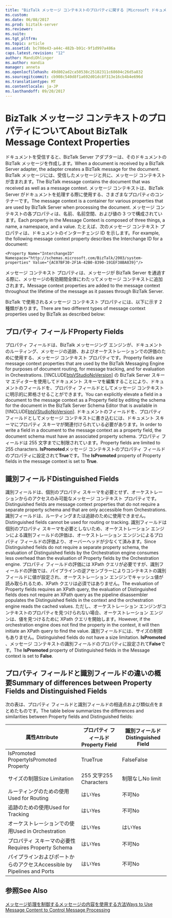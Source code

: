 ```yaml
---
title: "BizTalk メッセージ コンテキストのプロパティに関する |Microsoft ドキュメント"
ms.custom: 
ms.date: 06/08/2017
ms.prod: biztalk-server
ms.reviewer: 
ms.suite: 
ms.tgt_pltfrm: 
ms.topic: article
ms.assetid: bc700e43-a44c-482b-b91c-9f1d997a486a
caps.latest.revision: "12"
author: MandiOhlinger
ms.author: mandia
manager: anneta
ms.openlocfilehash: 49d802ad2ca50538c25182311c68604c26d5a832
ms.sourcegitcommit: cb908c540d8f1a692d01dc8f313e16cb4b4e696d
ms.translationtype: MT
ms.contentlocale: ja-JP
ms.lasthandoff: 09/20/2017
---
```

# <a name="about-biztalk-message-context-properties"></a><span data-ttu-id="aabd3-102">BizTalk メッセージ コンテキストのプロパティについて</span><span class="sxs-lookup"><span data-stu-id="aabd3-102">About BizTalk Message Context Properties</span></span>
<span data-ttu-id="aabd3-103">ドキュメントを受信すると、BizTalk Server アダプターは、そのドキュメントの BizTalk メッセージを作成します。</span><span class="sxs-lookup"><span data-stu-id="aabd3-103">When a document is received by a BizTalk Server adapter, the adapter creates a BizTalk message for the document.</span></span> <span data-ttu-id="aabd3-104">BizTalk メッセージには、受信したメッセージと共に、メッセージ コンテキストが含まれます。</span><span class="sxs-lookup"><span data-stu-id="aabd3-104">The BizTalk message contains the document that was received as well as a message context.</span></span> <span data-ttu-id="aabd3-105">メッセージ コンテキストは、BizTalk Server がドキュメントを処理する際に使用する、さまざまなプロパティのコンテナーです。</span><span class="sxs-lookup"><span data-stu-id="aabd3-105">The message context is a container for various properties that are used by BizTalk Server when processing the document.</span></span> <span data-ttu-id="aabd3-106">メッセージ コンテキストの各プロパティは、名前、名前空間、および値の 3 つで構成されています。</span><span class="sxs-lookup"><span data-stu-id="aabd3-106">Each property in the Message Context is composed of three things, a name, a namespace, and a value.</span></span> <span data-ttu-id="aabd3-107">たとえば、次のメッセージ コンテキスト プロパティは、ドキュメントのインターチェンジ ID を示します。</span><span class="sxs-lookup"><span data-stu-id="aabd3-107">For example, the following message context property describes the Interchange ID for a document:</span></span>  
  
```  
<Property Name="InterchangeID" Namespace="http://schemas.microsoft.com/BizTalk/2003/system-properties" Value="{AC07BF30-2F1A-42B0-8390-191EF38BA839}"/>  
```  
  
 <span data-ttu-id="aabd3-108">メッセージ コンテキスト プロパティは、メッセージが BizTalk Server を通過する際に、メッセージの有効期間全体にわたってメッセージ コンテキストに追加されます。</span><span class="sxs-lookup"><span data-stu-id="aabd3-108">Message context properties are added to the message context throughout the lifetime of the message as it passes through BizTalk Server.</span></span>  
  
 <span data-ttu-id="aabd3-109">BizTalk で使用されるメッセージ コンテキスト プロパティには、以下に示す 2 種類があります。</span><span class="sxs-lookup"><span data-stu-id="aabd3-109">There are two different types of message context properties used by BizTalk as described below:</span></span>  
  
## <a name="property-fields"></a><span data-ttu-id="aabd3-110">プロパティ フィールド</span><span class="sxs-lookup"><span data-stu-id="aabd3-110">Property Fields</span></span>  
 <span data-ttu-id="aabd3-111">プロパティ フィールドは、BizTalk メッセージング エンジンが、ドキュメントのルーティング、メッセージの追跡、およびオーケストレーションでの評価のために使用する、メッセージ コンテキスト プロパティです。</span><span class="sxs-lookup"><span data-stu-id="aabd3-111">Property fields are message context properties that are used by the BizTalk Messaging Engine for purposes of document routing, for message tracking, and for evaluation in Orchestrations.</span></span> <span data-ttu-id="aabd3-112">[!INCLUDE[btsVStudioNoVersion](../includes/btsvstudionoversion-md.md)] の BizTalk Server スキーマ エディターを使用してドキュメント スキーマを編集することにより、ドキュメントのフィールドを、プロパティ フィールドとしてメッセージ コンテキストに明示的に昇格させることができます。</span><span class="sxs-lookup"><span data-stu-id="aabd3-112">You can explicitly elevate a field in a document to the message context as a Property field by editing the schema for the document in the BizTalk Server Schema Editor that is available in [!INCLUDE[btsVStudioNoVersion](../includes/btsvstudionoversion-md.md)].</span></span> <span data-ttu-id="aabd3-113">ドキュメントのフィールドを、プロパティ フィールドとしてメッセージ コンテキストに書き込むには、ドキュメント スキーマにプロパティ スキーマが関連付けられている必要があります。</span><span class="sxs-lookup"><span data-stu-id="aabd3-113">In order to write a field in a document to the message context as a property field, the document schema must have an associated property schema.</span></span> <span data-ttu-id="aabd3-114">プロパティ フィールドは 255 文字までに制限されています。</span><span class="sxs-lookup"><span data-stu-id="aabd3-114">Property fields are limited to 255 characters.</span></span> <span data-ttu-id="aabd3-115">**IsPromoted**メッセージ コンテキストのプロパティ フィールドのプロパティに設定されて**True**です。</span><span class="sxs-lookup"><span data-stu-id="aabd3-115">The **IsPromoted** property of Property fields in the message context is set to **True**.</span></span>  
  
## <a name="distinguished-fields"></a><span data-ttu-id="aabd3-116">識別フィールド</span><span class="sxs-lookup"><span data-stu-id="aabd3-116">Distinguished Fields</span></span>  
 <span data-ttu-id="aabd3-117">識別フィールドは、個別のプロパティ スキーマを必要とせず、オーケストレーションからのアクセスのみ可能なメッセージ コンテキスト プロパティです。</span><span class="sxs-lookup"><span data-stu-id="aabd3-117">Distinguished fields are message context properties that do not require a separate property schema and that are only accessible from Orchestrations.</span></span> <span data-ttu-id="aabd3-118">識別フィールドは、ルーティングまたは追跡のために使用できません。</span><span class="sxs-lookup"><span data-stu-id="aabd3-118">Distinguished fields cannot be used for routing or tracking.</span></span> <span data-ttu-id="aabd3-119">識別フィールドは個別のプロパティ スキーマを必要としないため、オーケストレーション エンジンによる識別フィールドの評価は、オーケストレーション エンジンによるプロパティ フィールドの評価より、オーバーヘッドが少なくて済みます。</span><span class="sxs-lookup"><span data-stu-id="aabd3-119">Since Distinguished fields do not require a separate property schema, the evaluation of Distinguished fields by the Orchestration engine consumes less overhead than the evaluation of Property fields by the Orchestration engine.</span></span> <span data-ttu-id="aabd3-120">プロパティ フィールドの評価には XPath クエリが必要ですが、識別フィールドの評価では、パイプラインの逆アセンブラーによりコンテキストの識別フィールドに値が設定され、オーケストレーション エンジンでキャッシュ値が読み取られるため、XPath クエリは必須ではありません。</span><span class="sxs-lookup"><span data-stu-id="aabd3-120">The evaluation of Property fields requires an XPath query, the evaluation of Distinguished fields does not require an XPath query as the pipeline disassembler populates the Distinguished fields in the context and the orchestration engine reads the cached values.</span></span> <span data-ttu-id="aabd3-121">ただし、オーケストレーション エンジンがコンテキストのプロパティを見つけられない場合、オーケストレーション エンジンは、値を見つけるために XPath クエリを開始します。</span><span class="sxs-lookup"><span data-stu-id="aabd3-121">However, if the orchestration engine does not find the property in the context, it will then initiate an XPath query to find the value.</span></span> <span data-ttu-id="aabd3-122">識別フィールドには、サイズの制限もありません。</span><span class="sxs-lookup"><span data-stu-id="aabd3-122">Distinguished fields do not have a size limitation.</span></span> <span data-ttu-id="aabd3-123">**IsPromoted** 、メッセージ コンテキストの識別フィールドのプロパティに設定されて**False**です。</span><span class="sxs-lookup"><span data-stu-id="aabd3-123">The **IsPromoted** property of Distinguished fields in the Message context is set to **False**.</span></span>  
  
## <a name="summary-of-differences-between-property-fields-and-distinguished-fields"></a><span data-ttu-id="aabd3-124">プロパティ フィールドと識別フィールドの違いの概要</span><span class="sxs-lookup"><span data-stu-id="aabd3-124">Summary of differences between Property Fields and Distinguished Fields</span></span>  
 <span data-ttu-id="aabd3-125">次の表は、プロパティ フィールドと識別フィールドの相違点および類似点をまとめたものです。</span><span class="sxs-lookup"><span data-stu-id="aabd3-125">The table below summarizes the differences and similarities between Property fields and Distinguished fields:</span></span>  
  
|<span data-ttu-id="aabd3-126">**属性**</span><span class="sxs-lookup"><span data-stu-id="aabd3-126">**Attribute**</span></span>|<span data-ttu-id="aabd3-127">**プロパティ フィールド**</span><span class="sxs-lookup"><span data-stu-id="aabd3-127">**Property Field**</span></span>|<span data-ttu-id="aabd3-128">**識別フィールド**</span><span class="sxs-lookup"><span data-stu-id="aabd3-128">**Distinguished Field**</span></span>|  
|-------------------|------------------------|-----------------------------|  
|<span data-ttu-id="aabd3-129">IsPromoted Property</span><span class="sxs-lookup"><span data-stu-id="aabd3-129">IsPromoted Property</span></span>|<span data-ttu-id="aabd3-130">True</span><span class="sxs-lookup"><span data-stu-id="aabd3-130">True</span></span>|<span data-ttu-id="aabd3-131">False</span><span class="sxs-lookup"><span data-stu-id="aabd3-131">False</span></span>|  
|<span data-ttu-id="aabd3-132">サイズの制限</span><span class="sxs-lookup"><span data-stu-id="aabd3-132">Size Limitation</span></span>|<span data-ttu-id="aabd3-133">255 文字</span><span class="sxs-lookup"><span data-stu-id="aabd3-133">255 Characters</span></span>|<span data-ttu-id="aabd3-134">制限なし</span><span class="sxs-lookup"><span data-stu-id="aabd3-134">No limit</span></span>|  
|<span data-ttu-id="aabd3-135">ルーティングのための使用</span><span class="sxs-lookup"><span data-stu-id="aabd3-135">Used for Routing</span></span>|<span data-ttu-id="aabd3-136">はい</span><span class="sxs-lookup"><span data-stu-id="aabd3-136">Yes</span></span>|<span data-ttu-id="aabd3-137">不可</span><span class="sxs-lookup"><span data-stu-id="aabd3-137">No</span></span>|  
|<span data-ttu-id="aabd3-138">追跡のための使用</span><span class="sxs-lookup"><span data-stu-id="aabd3-138">Used for Tracking</span></span>|<span data-ttu-id="aabd3-139">はい</span><span class="sxs-lookup"><span data-stu-id="aabd3-139">Yes</span></span>|<span data-ttu-id="aabd3-140">不可</span><span class="sxs-lookup"><span data-stu-id="aabd3-140">No</span></span>|  
|<span data-ttu-id="aabd3-141">オーケストレーションでの使用</span><span class="sxs-lookup"><span data-stu-id="aabd3-141">Used in Orchestration</span></span>|<span data-ttu-id="aabd3-142">はい</span><span class="sxs-lookup"><span data-stu-id="aabd3-142">Yes</span></span>|<span data-ttu-id="aabd3-143">はい</span><span class="sxs-lookup"><span data-stu-id="aabd3-143">Yes</span></span>|  
|<span data-ttu-id="aabd3-144">プロパティ スキーマの必要性</span><span class="sxs-lookup"><span data-stu-id="aabd3-144">Requires Property Schema</span></span>|<span data-ttu-id="aabd3-145">はい</span><span class="sxs-lookup"><span data-stu-id="aabd3-145">Yes</span></span>|<span data-ttu-id="aabd3-146">不可</span><span class="sxs-lookup"><span data-stu-id="aabd3-146">No</span></span>|  
|<span data-ttu-id="aabd3-147">パイプラインおよびポートからのアクセス</span><span class="sxs-lookup"><span data-stu-id="aabd3-147">Accessible by Pipelines and Ports</span></span>|<span data-ttu-id="aabd3-148">はい</span><span class="sxs-lookup"><span data-stu-id="aabd3-148">Yes</span></span>|<span data-ttu-id="aabd3-149">不可</span><span class="sxs-lookup"><span data-stu-id="aabd3-149">No</span></span>|  
  
## <a name="see-also"></a><span data-ttu-id="aabd3-150">参照</span><span class="sxs-lookup"><span data-stu-id="aabd3-150">See Also</span></span>  
 [<span data-ttu-id="aabd3-151">メッセージ処理を制御するメッセージの内容を使用する方法</span><span class="sxs-lookup"><span data-stu-id="aabd3-151">Ways to Use Message Content to Control Message Processing</span></span>](../core/ways-to-use-message-content-to-control-message-processing.md)